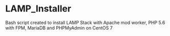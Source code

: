 # LAMP_Installer
Bash script created to install LAMP Stack with Apache mod worker, PHP 5.6 with FPM, MariaDB and PHPMyAdmin on CentOS 7
